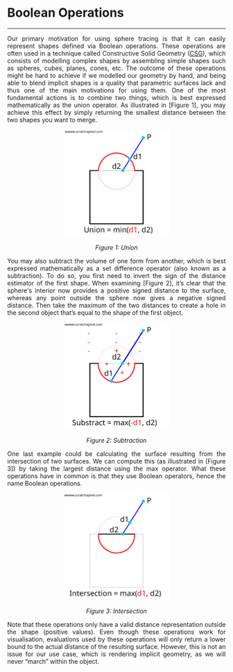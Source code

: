 # Boolean Operations
---

<p align="justify">
Our primary motivation for using sphere tracing is that it can easily represent shapes defined via Boolean operations. These operations are often used in a technique called Constructive Solid Geometry (<a href="https://en.wikipedia.org/wiki/Constructive_solid_geometry">CSG</a>), which consists of modelling complex shapes by assembling simple shapes such as spheres, cubes, planes, cones, etc. The outcome of these operations might be hard to achieve if we modelled our geometry by hand, and being able to blend implicit shapes is a quality that parametric surfaces lack and thus one of the main motivations for using them. 
One of the most fundamental actions is to combine two things, which is best expressed mathematically as the union operator. As illustrated in [Figure 1], you may achieve this effect by simply returning the smallest distance between the two shapes you want to merge.
</p>

<p align="center">
  <img width="246" height="246" src="./assets/op_union.png">
</p>
<p align="center">
    <i>
    Figure 1: Union
    </i>
</p>

<p align="justify">
You may also subtract the volume of one form from another, which is best expressed mathematically as a set difference operator (also known as a subtraction). To do so, you first need to invert the sign of the distance estimator of the first shape. When examining [Figure 2], it’s clear that the sphere's interior now provides a positive signed distance to the surface, whereas any point outside the sphere now gives a negative signed distance. Then take the maximum of the two distances to create a hole in the second object that’s equal to the shape of the first object.
<p>

<p align="center">
  <img width="246" height="246" src="./assets/op_subtract.png">
</p>
<p align="center">
    <i>
    Figure 2: Subtraction
    </i>
</p>

<p align="justify">
One last example could be calculating the surface resulting from the intersection of two surfaces. We can compute this (as illustrated in [Figure 3]) by taking the largest distance using the max operator. What these operations have in common is that they use Boolean operators, hence the name Boolean operations. 
</p>

<p align="center">
  <img width="246" height="246" src="./assets/op_intersection.png">
</p>
<p align="center">
    <i>
    Figure 3: Intersection
    </i>
</p>

<p align="justify">
Note that these operations only have a valid distance representation outside the shape (positive values). Even though these operations work for visualisation, evaluations used by these operations will only return a lower bound to the actual distance of the resulting surface. However, this is not an issue for our use case, which is rendering implicit geometry, as we will never “march” within the object.
</p>